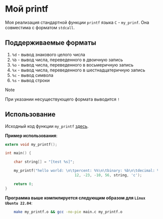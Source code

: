 # Мой printf

Моя реализация стандартной функции `printf` языка `C` - `my_prinf`. Она совместима с форматом `stdcall`.

## Поддерживаемые форматы

1) `%d` - вывод знакового целого числа
2) `%b` - вывод числа, переведенного в двоичную запись
3) `%o` - вывод числа, переведенного в восьмеричную запись
4) `%x` - вывод числа, переведенного в шестнадцатеричную запись
5) `%c` - вывод символа
6) `%s` - вывод строки

> [!NOTE]
> При указании несуществующего формата выводится `!`

## Использование

Исходный код функции `my_printf` [здесь](my_printf.s).

**Пример использования**:
```C
extern void my_printf();

int main() {

    char string[] = "[test %s]";

    my_printf("hello world: \n\tpercent: %%\n\tbinary: %b\n\tdecimal: %d\n\toctal: %o\n\thexidecimal: %x\n\tstring: %s\n\tcharacter: %c\n",
                                12, -23, -10, 56, string, 'c');

    return 0;
}
```

**Программа выше компилируется следующим образом для `Linux Ubuntu 22.04`**:
```bash
    make my_printf.o && gcc -no-pie main.c my_printf.o
```


